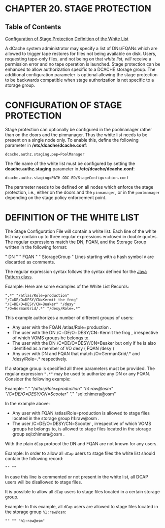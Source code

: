 CHAPTER 20.  STAGE PROTECTION
=============================

Table of Contents
-----------------

[Configuration of Stage Protection](#configuration-of-stage-protection)
[Definition of the White List](#definition-of-the-white-list)


A dCache system administrator may specify a list of DNs/FQANs which are allowed to trigger tape restores for files not being available on disk. Users, requesting tape-only files, and not being on that *white list, will* receive a permission error and no tape operation is launched. Stage protection can be enhanced to allow authorization specific to a DCACHE storage group. The additional configuration parameter is optional allowing the stage protection to be backwards compatible when stage authorization is not specific to a storage group.

CONFIGURATION OF STAGE PROTECTION
=================================

Stage protection can optionally be configured in the poolmanager rather than on the doors and the pinmanager. Thus the white list needs to be present on a single node only. To enable this, define the following parameter in **/etc/dcache/dcache.conf**:


    dcache.authz.staging.pep=PoolManager

The file name of the white list must be configured by setting the **dcache.authz.staging** parameter in **/etc/dcache/dcache.conf**:

    dcache.authz.staging=PATH-ODC-ED/StageConfiguration.conf

The parameter needs to be defined on all nodes which enforce the stage protection, i.e., either on the doors and the `pinmanager`, or in the `poolmanager` depending on the stage policy enforcement point.

DEFINITION OF THE WHITE LIST
============================

The Stage Configuration File will contain a white list. Each line of the white list may contain up to three regular expressions enclosed in double quotes. The regular expressions match the DN, FQAN, and the Storage Group written in the following format:

"
DN
"
"
FQAN
"
"
StorageGroup
"
Lines starting with a hash symbol `#` are discarded as comments.

The regular expression syntax follows the syntax defined for the [Java Pattern class](http://docs.oracle.com/javase/6/docs/api/java/util/regex/Pattern.html).

Example:
Here are some examples of the White List Records:

    ".*" "/atlas/Role=production"
    "/C=DE/O=DESY/CN=Kermit the frog"
    "/C=DE/O=DESY/CN=Beaker" "/desy"
    "/O=GermanGrid/.*" "/desy/Role=.*"

This example authorizes a number of different groups of users:

-   Any user with the
    FQAN
    /atlas/Role=production
    .
-   The user with the
    DN
    /C=DE/O=DESY/CN=Kermit the frog
    , irrespective of which VOMS groups he belongs to.
-   The user with the
    DN
    /C=DE/O=DESY/CN=Beaker
    but only if he is also identified as a member of VO
    desy
    (
    FQAN
    /desy
    )
-   Any user with DN and FQAN that match
    /O=GermanGrid/.\*
    and
    /desy/Role=.\*
    respectively.

If a storage group is specified all three parameters must be provided. The regular expression `".*"` may be used to authorize any DN or any FQAN. Consider the following example:

Example:
    ".*" "/atlas/Role=production" "h1:raw@osm"
    "/C=DE/O=DESY/CN=Scooter" ".*" "sql:chimera@osm"

In the example above:

-   Any user with
    FQAN
    /atlas/Role=production
    is allowed to stage files located in the storage group
    h1:raw@osm
    .
-   The user
    /C=DE/O=DESY/CN=Scooter
    , irrespective of which VOMS groups he belongs to, is allowed to stage files located in the storage group
    sql:chimera@osm
    .

With the plain `dCap` protocol the DN and FQAN are not known for any users.

Example:
In order to allow all `dCap` users to stage files the white list should contain the following record:

    "" ""
    
In case this line is commented or not present in the white list, all DCAP users will be disallowed to stage files.

It is possible to allow all `dCap` users to stage files located in a certain storage group.

Example: 
In this example, all `dCap` users are allowed to stage files located in the storage group `h1:raw@osm`:

    "" "" "h1:raw@osm"

  [Java Pattern class]: http://java.sun.com/javase/6/docs/api/java/util/regex/Pattern.html
